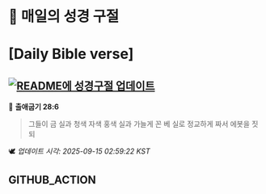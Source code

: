 # 🙏 매일의 성경 구절
# [Daily Bible verse]
## [![README에 성경구절 업데이트](https://github.com/DONGSUKA/first_test/actions/workflows/update-readme-bible.yml/badge.svg)](https://github.com/DONGSUKA/first_test/actions/workflows/update-readme-bible.yml)
<!-- START_BIBLE_VERSE -->
📖 **출애굽기 28:6**
> 그들이 금 실과 청색 자색 홍색 실과 가늘게 꼰 베 실로 정교하게 짜서 에봇을 짓되

🕊️ _업데이트 시각: 2025-09-15 02:59:22 KST_
  <!-- END_BIBLE_VERSE -->
## GITHUB_ACTION
